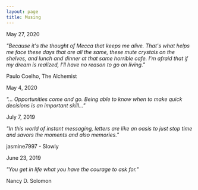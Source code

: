```yaml
---
layout: page
title: Musing
---
```


<div class="quote-container">
    <p class="post-date"><span><i class="fa fa-calendar" aria-hidden="true"></i> May 27, 2020 <i class="fa fa-clock-o" aria-hidden="true"></i></span></p>
    <p class="quote"><i>"Because it's the thought of Mecca that keeps me alive. That's what helps me face these days that are all the same, these mute crystals on the shelves, and lunch and dinner at that same horrible cafe. I'm afraid that if my dream is realized, I'll have no reason to go on living."</i></p>
    <p class="author">Paulo Coelho, The Alchemist</p>
</div>

<div class="quote-container">
    <p class="post-date"><span><i class="fa fa-calendar" aria-hidden="true"></i> May 4, 2020 <i class="fa fa-clock-o" aria-hidden="true"></i></span></p>
    <p class="quote"><i>"... Opportunities come and go. Being able to know when to make quick decisions is an important skill..."</i></p>
    <!-- <p class="author">Collect</p> -->
</div>

<div class="quote-container">
    <p class="post-date"><span><i class="fa fa-calendar" aria-hidden="true"></i> July 7, 2019 <i class="fa fa-clock-o" aria-hidden="true"></i></span></p>
    <p class="quote"><i>"In this world of instant messaging, letters are like an oasis to just stop time and savors the moments and also memories."</i></p>
    <p class="author">jasmine7997 - Slowly</p>
</div>

<div class="quote-container">
    <p class="post-date"><span><i class="fa fa-calendar" aria-hidden="true"></i> June 23, 2019 <i class="fa fa-clock-o" aria-hidden="true"></i></span></p>
    <p class="quote"><i>"You get in life what you have the courage to ask for."</i></p>
    <p class="author">Nancy D. Solomon</p>
</div>
